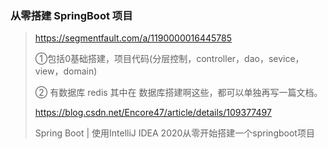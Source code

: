 ###  从零搭建 SpringBoot 项目 

>https://segmentfault.com/a/1190000016445785 
>
>①包括0基础搭建，项目代码(分层控制，controller，dao，sevice，view，domain)
>
>② 有数据库 redis    其中在 数据库搭建啊这些，都可以单独再写一篇文档。
>
>https://blog.csdn.net/Encore47/article/details/109377497 
>
>Spring Boot | 使用IntelliJ IDEA 2020从零开始搭建一个springboot项目

